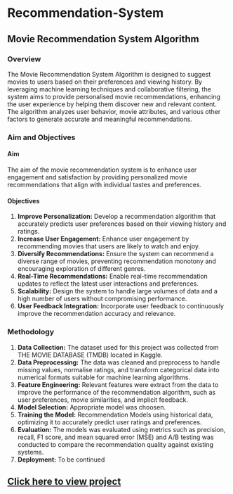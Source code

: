 # Recommendation-System

## Movie Recommendation System Algorithm

### Overview
The Movie Recommendation System Algorithm is designed to suggest movies to users based on their preferences and viewing history. By leveraging machine learning techniques and collaborative filtering, the system aims to provide personalised movie recommendations, enhancing the user experience by helping them discover new and relevant content. The algorithm analyzes user behavior, movie attributes, and various other factors to generate accurate and meaningful recommendations.

### Aim and Objectives

#### Aim
The aim of the movie recommendation system is to enhance user engagement and satisfaction by providing personalized movie recommendations that align with individual tastes and preferences.

#### Objectives
1. **Improve Personalization:** Develop a recommendation algorithm that accurately predicts user preferences based on their viewing history and ratings.
2. **Increase User Engagement:** Enhance user engagement by recommending movies that users are likely to watch and enjoy.
3. **Diversify Recommendations:** Ensure the system can recommend a diverse range of movies, preventing recommendation monotony and encouraging exploration of different genres.
4. **Real-Time Recommendations:** Enable real-time recommendation updates to reflect the latest user interactions and preferences.
5. **Scalability:** Design the system to handle large volumes of data and a high number of users without compromising performance.
6. **User Feedback Integration:** Incorporate user feedback to continuously improve the recommendation accuracy and relevance.

### Methodology
1. **Data Collection:** The dataset used for this project was collected from THE MOVIE DATABASE (TMDB) located in Kaggle.
2. **Data Preprocessing:** The data was cleaned and preprocess to handle missing values, normalise ratings, and transform categorical data into numerical formats suitable for machine learning algorithms.
3. **Feature Engineering:** Relevant features were extract from the data to improve the performance of the recommendation algorithm, such as user preferences, movie similarities, and implicit feedback.
4. **Model Selection:** Appropriate model was choosen.
5. **Training the Model:** Recommendation Models using historical data, optimizing it to accurately predict user ratings and preferences.
6. **Evaluation:** The models was evaluated using metrics such as precision, recall, F1 score, and mean squared error (MSE) and A/B testing was conducted to compare the recommendation quality against existing systems.
7. **Deployment:** To be continued

## [Click here to view project](https://github.com/Thankgodezugwu/Recommendation-System/blob/main/Recommendation%20System.ipynb)

